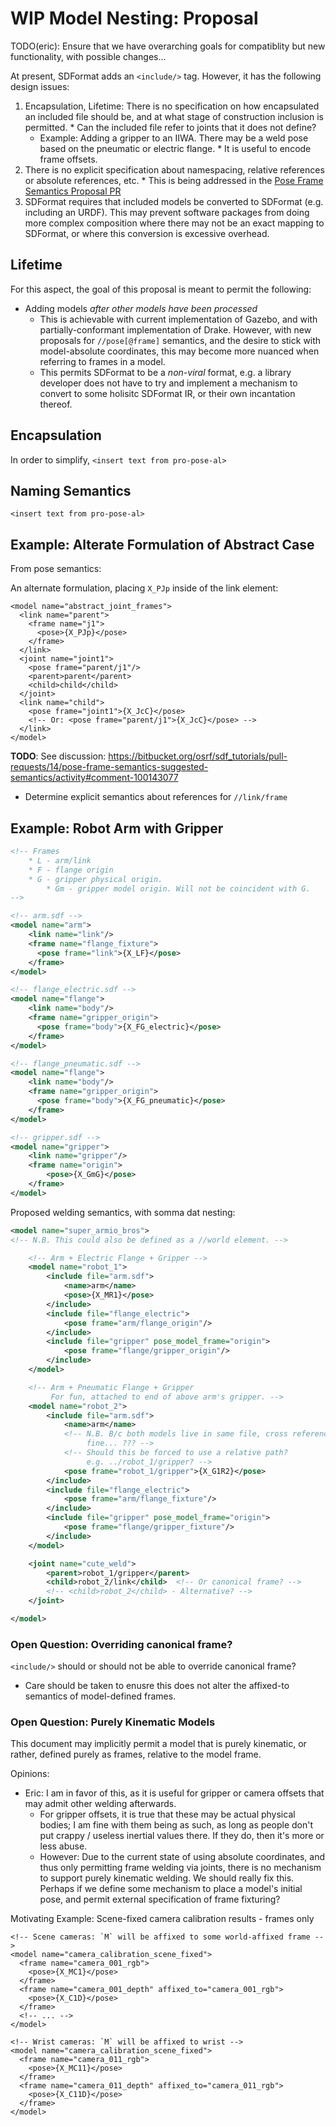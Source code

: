 # WIP Model Nesting: Proposal

TODO(eric): Ensure that we have overarching goals for compatiblity but new
functionality, with possible changes...

At present, SDFormat adds an `<include/>` tag. However, it has the following
design issues:

1.   Encapsulation, Lifetime: There is no specification on how encapsulated an included file should be, and at what stage of construction inclusion is permitted.
    * Can the included file refer to joints that it does not define?
        * Example: Adding a gripper to an IIWA. There may be a weld pose based on the pneumatic or electric flange.
    * It is useful to encode frame offsets.
2.   There is no explicit specification about namespacing, relative references or absolute references, etc.
    * This is being addressed in the [Pose Frame Semantics Proposal PR](https://bitbucket.org/osrf/sdf_tutorials/pull-requests/7/pose-frame-semantics-proposal-for-new/diff)
3.   SDFormat requires that included models be converted to SDFormat (e.g. including an URDF). This may prevent software packages from doing more complex composition where there may not be an exact mapping to SDFormat, or where this conversion is excessive overhead.

## Lifetime

For this aspect, the goal of this proposal is meant to permit the following:

* Adding models *after other models have been processed*
    * This is achievable with current implementation of Gazebo, and with
    partially-conformant implementation of Drake. However, with new proposals
    for `//pose[@frame]` semantics, and the desire to stick with model-absolute
    coordinates, this may become more nuanced when referring to frames in a
    model.
    * This permits SDFormat to be a *non-viral* format, e.g. a library developer
    does not have to try and implement a mechanism to convert to some holisitc
    SDFormat IR, or their own incantation thereof.

## Encapsulation

In order to simplify, `<insert text from pro-pose-al>`

## Naming Semantics

`<insert text from pro-pose-al>`

## Example: Alterate Formulation of Abstract Case

From pose semantics:

An alternate formulation, placing `X_PJp` inside of the link element:

    <model name="abstract_joint_frames">
      <link name="parent">
        <frame name="j1">
          <pose>{X_PJp}</pose>
        </frame>
      </link>
      <joint name="joint1">
        <pose frame="parent/j1"/>
        <parent>parent</parent>
        <child>child</child>
      </joint>
      <link name="child">
        <pose frame="joint1">{X_JcC}</pose>
        <!-- Or: <pose frame="parent/j1">{X_JcC}</pose> -->
      </link>
    </model>

**TODO**: See discussion: https://bitbucket.org/osrf/sdf_tutorials/pull-requests/14/pose-frame-semantics-suggested-semantics/activity#comment-100143077

*   Determine explicit semantics about references for `//link/frame`

## Example: Robot Arm with Gripper

```xml
<!-- Frames
    * L - arm/link
    * F - flange origin
    * G - gripper physical origin.
        * Gm - gripper model origin. Will not be coincident with G.
-->

<!-- arm.sdf -->
<model name="arm">
    <link name="link"/>
    <frame name="flange_fixture">
      <pose frame="link">{X_LF}</pose>
    </frame>
</model>

<!-- flange_electric.sdf -->
<model name="flange">
    <link name="body"/>
    <frame name="gripper_origin">
      <pose frame="body">{X_FG_electric}</pose>
    </frame>
</model>

<!-- flange_pneumatic.sdf -->
<model name="flange">
    <link name="body"/>
    <frame name="gripper_origin">
      <pose frame="body">{X_FG_pneumatic}</pose>
    </frame>
</model>

<!-- gripper.sdf -->
<model name="gripper">
    <link name="gripper"/>
    <frame name="origin">
        <pose>{X_GmG}</pose>
    </frame>
</model>
```

Proposed welding semantics, with somma dat nesting:

```xml
<model name="super_armio_bros">
<!-- N.B. This could also be defined as a //world element. -->

    <!-- Arm + Electric Flange + Gripper -->
    <model name="robot_1">
        <include file="arm.sdf">
            <name>arm</name>
            <pose>{X_MR1}</pose>
        </include>
        <include file="flange_electric">
            <pose frame="arm/flange_origin"/>
        </include>
        <include file="gripper" pose_model_frame="origin">
            <pose frame="flange/gripper_origin"/>
        </include>
    </model>

    <!-- Arm + Pneumatic Flange + Gripper
         For fun, attached to end of above arm's gripper. -->
    <model name="robot_2">
        <include file="arm.sdf">
            <name>arm</name>
            <!-- N.B. B/c both models live in same file, cross referencing is
                 fine... ??? -->
            <!-- Should this be forced to use a relative path?
                 e.g. ../robot_1/gripper? -->
            <pose frame="robot_1/gripper">{X_G1R2}</pose>
        </include>
        <include file="flange_electric">
            <pose frame="arm/flange_fixture"/>
        </include>
        <include file="gripper" pose_model_frame="origin">
            <pose frame="flange/gripper_fixture"/>
        </include>
    </model>

    <joint name="cute_weld">
        <parent>robot_1/gripper</parent>
        <child>robot_2/link</child>  <!-- Or canonical frame? -->
        <!-- <child>robot_2</child> - Alternative? -->
    </joint>

</model>
```

### Open Question: Overriding canonical frame?

`<include/>` should or should not be able to override canonical frame?

* Care should be taken to enusre this does not alter the affixed-to
semantics of model-defined frames.

### Open Question: Purely Kinematic Models

This document may implicitly permit a model that is purely kinematic, or rather,
defined purely as frames, relative to the model frame.

Opinions:

* Eric: I am in favor of this, as it is useful for gripper or camera offsets
that may admit other welding afterwards.
    * For gripper offsets, it is true that these may be actual physical bodies;
    I am fine with them being as such, as long as people don't put crappy /
    useless inertial values there. If they do, then it's more or less abuse.
    * However: Due to the current state of using absolute coordinates, and thus
    only permitting frame welding via joints, there is no mechanism to support
    purely kinematic welding. We should really fix this.
    Perhaps if we define some mechanism to place a model's initial pose, and
    permit external specification of frame fixturing?

Motivating Example: Scene-fixed camera calibration results - frames only

    <!-- Scene cameras: `M` will be affixed to some world-affixed frame -->
    <model name="camera_calibration_scene_fixed">
      <frame name="camera_001_rgb">
        <pose>{X_MC1}</pose>
      </frame>
      <frame name="camera_001_depth" affixed_to="camera_001_rgb">
        <pose>{X_C1D}</pose>
      </frame>
      <!-- ... -->
    </model>

    <!-- Wrist cameras: `M` will be affixed to wrist -->
    <model name="camera_calibration_scene_fixed">
      <frame name="camera_011_rgb">
        <pose>{X_MC11}</pose>
      </frame>
      <frame name="camera_011_depth" affixed_to="camera_011_rgb">
        <pose>{X_C11D}</pose>
      </frame>
    </model>
